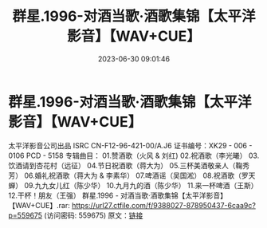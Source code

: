 ﻿---
title: 群星.1996-对酒当歌·酒歌集锦【太平洋影音】【WAV+CUE】
date: 2023-06-30 09:01:46
categories: WAV车载音乐、镜像
tags: 华语中文
---
# 群星.1996-对酒当歌·酒歌集锦【太平洋影音】【WAV+CUE】

太平洋影音公司出品
ISRC CN-F12-96-421-00/A.J6
证书编号：XK29 - 006 - 0106
PCD - 5158
专辑曲目：
01.赞酒歌（火风 & 刘红)
02.祝酒歌（李光曦）
03.饮酒请到杏花村（远征）
04.节日祝酒歌（蒋大为）
05.三杯美酒敬亲人（鞠秀芳）
06.婚礼祝酒歌（蒋大为 & 李素华）
07.啤酒谣（吴国淞）
08.祝酒歌（罗天蝉）
09.九九女儿红（陈少华）
10.九月九的酒（陈少华）
11.来一杯啤酒（王斯）
12.干杯！朋友（王强）
群星.1996 - 对酒当歌·酒歌集锦【太平洋影音】【WAV+CUE】.rar: https://url27.ctfile.com/f/9388027-878950437-6caa9c?p=559675
(访问密码: 559675)
原文：[链接](https://blog.sina.com.cn/s/blog_1647c7e76010312i3.html)